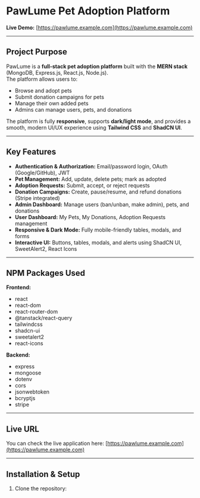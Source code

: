 # PawLume Pet Adoption Platform

**Live Demo:** [https://pawlume.example.com](https://pawlume.example.com)

---

## Project Purpose

PawLume is a **full-stack pet adoption platform** built with the **MERN stack** (MongoDB, Express.js, React.js, Node.js).  
The platform allows users to:

- Browse and adopt pets
- Submit donation campaigns for pets
- Manage their own added pets
- Admins can manage users, pets, and donations

The platform is fully **responsive**, supports **dark/light mode**, and provides a smooth, modern UI/UX experience using **Tailwind CSS** and **ShadCN UI**.

---

## Key Features

- **Authentication & Authorization:** Email/password login, OAuth (Google/GitHub), JWT
- **Pet Management:** Add, update, delete pets; mark as adopted
- **Adoption Requests:** Submit, accept, or reject requests
- **Donation Campaigns:** Create, pause/resume, and refund donations (Stripe integrated)
- **Admin Dashboard:** Manage users (ban/unban, make admin), pets, and donations
- **User Dashboard:** My Pets, My Donations, Adoption Requests management
- **Responsive & Dark Mode:** Fully mobile-friendly tables, modals, and forms
- **Interactive UI:** Buttons, tables, modals, and alerts using ShadCN UI, SweetAlert2, React Icons

---

## NPM Packages Used

**Frontend:**

- react
- react-dom
- react-router-dom
- @tanstack/react-query
- tailwindcss
- shadcn-ui
- sweetalert2
- react-icons

**Backend:**

- express
- mongoose
- dotenv
- cors
- jsonwebtoken
- bcryptjs
- stripe

---

## Live URL

You can check the live application here: [https://pawlume.example.com](https://pawlume.example.com)

---

## Installation & Setup

1. Clone the repository:
